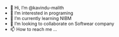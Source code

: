- 👋 Hi, I’m @kavindu-malith
- 👀 I’m interested in programing
- 🌱 I’m currently learning NIBM
- 💞️ I’m looking to collaborate on Softwear company
- 📫 How to reach me ...

<!---
kavindu-malith/kavindu-malith is a ✨ special ✨ repository because its `README.md` (this file) appears on your GitHub profile.
You can click the Preview link to take a look at your changes.
--->

